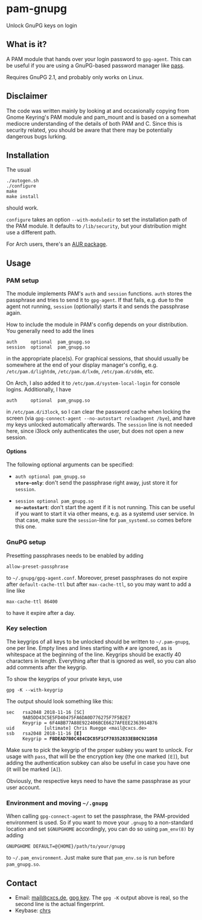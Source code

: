 # pam-gnupg

Unlock GnuPG keys on login

## What is it?

A PAM module that hands over your login password to `gpg-agent`. This can be
useful if you are using a GnuPG-based password manager like [pass][].

Requires GnuPG 2.1, and probably only works on Linux.

## Disclaimer

The code was written mainly by looking at and occasionally copying from Gnome
Keyring's PAM module and pam_mount and is based on a somewhat mediocre
understanding of the details of both PAM and C. Since this is security related,
you should be aware that there may be potentially dangerous bugs lurking.

## Installation

The usual

    ./autogen.sh
    ./configure
    make
    make install

should work.

`configure` takes an option `--with-moduledir` to set the installation path of
the PAM module. It defaults to `/lib/security`, but your distribution might use
a different path.

For Arch users, there's an [AUR package][].

## Usage

### PAM setup

The module implements PAM's `auth` and `session` functions. `auth` stores the
passphrase and tries to send it to `gpg-agent`. If that fails, e.g. due to the
agent not running, `session` (optionally) starts it and sends the passphrase
again.

How to include the module in PAM's config depends on your distribution. You
generally need to add the lines

    auth     optional  pam_gnupg.so
    session  optional  pam_gnupg.so

in the appropriate place(s). For graphical sessions, that should usually be
somewhere at the end of your display manager's config, e.g.
`/etc/pam.d/lightdm`, `/etc/pam.d/lxdm`, `/etc/pam.d/sddm`, etc.

On Arch, I also added it to `/etc/pam.d/system-local-login` for console logins.
Additionally, I have

    auth     optional  pam_gnupg.so

in `/etc/pam.d/i3lock`, so I can clear the password cache when locking the
screen (via `gpg-connect-agent --no-autostart reloadagent /bye`), and have my
keys unlocked automatically afterwards. The `session` line is not needed here,
since i3lock only authenticates the user, but does not open a new session.

#### Options

The following optional arguments can be specified:

- <code>auth optional pam_gnupg.so <strong>store-only</strong></code>: don't
  send the passphrase right away, just store it for `session`.

- <code>session optional pam_gnupg.so <strong>no-autostart</strong></code>:
  don't start the agent if it is not running. This can be useful if you want to
  start it via other means, e.g. as a systemd user service. In that case, make
  sure the `session`-line for `pam_systemd.so` comes before this one.

### GnuPG setup

Presetting passphrases needs to be enabled by adding

    allow-preset-passphrase

to `~/.gnupg/gpg-agent.conf`. Moreover, preset passphrases do not expire after
`default-cache-ttl` but after `max-cache-ttl`, so you may want to add a line like

    max-cache-ttl 86400

to have it expire after a day.

### Key selection

The keygrips of all keys to be unlocked should be written to `~/.pam-gnupg`, one
per line. Empty lines and lines starting with `#` are ignored, as is whitespace
at the beginning of the line. Keygrips should be exactly 40 characters in
length. Everything after that is ignored as well, so you can also add comments
after the keygrip.

To show the keygrips of your private keys, use

    gpg -K --with-keygrip

The output should look something like this:

<pre><code>sec   rsa2048 2018-11-16 [SC]
      9AB5DD43C5E5FD40475FA6DA0D776275F7F5B2E7
      Keygrip = 6F4ABB77A88E922406BCE6627AFEEE2363914B76
uid           [ultimate] Chris Ruegge &lt;mail@cxcs.de&gt;
ssb   rsa2048 2018-11-16 <strong>[E]</strong>
      Keygrip = <strong>FBDEAD7B0C484CDC85F1CF70352833EB0C921D58</strong>
</code></pre>

Make sure to pick the keygrip of the proper subkey you want to unlock. For usage
with `pass`, that will be the encryption key (the one marked `[E]`), but adding
the authentication subkey can also be useful in case you have one (it will be
marked `[A]`).

Obviously, the respective keys need to have the same passphrase as your user
account.

### Environment and moving `~/.gnupg`

When calling `gpg-connect-agent` to set the passphrase, the PAM-provided
environment is used. So if you want to move your `.gnupg` to a non-standard
location and set `$GNUPGHOME` accordingly, you can do so using `pam_env(8)` by
adding

    GNUPGHOME DEFAULT=@{HOME}/path/to/your/gnupg

to `~/.pam_environment`. Just make sure that `pam_env.so` is run before
`pam_gnupg.so`.

## Contact

- Email: mail@cxcs.de, [gpg key][]. The `gpg -K` output above is real, so the second line is the actual fingerprint.
- Keybase: [chrs](https://keybase.io/chrs)


[pass]: https://www.passwordstore.org/
[AUR package]: https://aur.archlinux.org/packages/pam-gnupg/
[gpg key]: https://gist.githubusercontent.com/cruegge/273380ce582d8d6c38b00bfaac433711/raw/3b6d506bd650d2e1b92c138bc608c6c567f048cc/mail@cxcs.de.pub.asc
